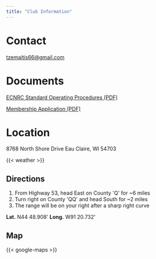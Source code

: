 ```yaml
---
title: "Club Information"
---
```

# Contact

tzemaitis66@gmail.com

# Documents

[ECNRC Standard Operating Procedures (PDF)](/range_sop.pdf)

[Membership Application (PDF)](/application.pdf)

# Location

8768 North Shore Drive
Eau Claire, WI 54703

{{< weather >}}

## Directions

1. From Highway 53, head East on County 'Q' for ~6 miles
1. Turn right on County 'QQ' and head South for ~2 miles
1. The range will be on your right after a sharp right curve

**Lat.** N44 48.908' **Long.** W91 20.732'

## Map

{{< google-maps >}}

